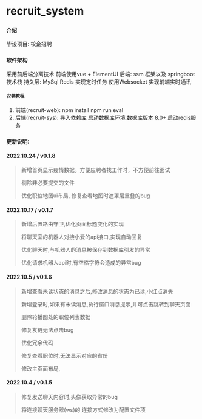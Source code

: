 # recruit_system
### `介绍`
毕设项目: 校企招聘   

### `软件架构`
采用前后端分离技术
前端使用vue + ElementUI 
后端: ssm 框架以及 springboot技术栈
持久层: MySql 
Redis 实现定时任务
使用Websocket 实现前端实时通讯


#### `安装教程`

1.  前端(recruit-web):
        npm install
        npm run eval
2.  后端(recruit-sys):
        导入依赖库
        启动数据库环境:数据库版本 8.0+
        启动redis服务

### `更新说明`:

#### 2022.10.24 / v0.1.8
> 新增首页显示疫情数据。方便应聘者找工作时，不方便前往面试
>
> 剔除非必要提交的文件
>
> 优化职位地图ui布局, 修复查看地图时遮罩层重叠的bug

#### 2022.10.17 / v0.1.7
> 新增后置路由守卫,优化页面标题变化的实现
>
> 将聊天室的机器人对接小爱的api接口,实现自动回复
>
> 优化聊天时,与机器人的消息被保存到数据库引发的异常
>
> 优化请求机器人api时,有空格字符会造成的异常bug

#### 2022.10.5 / v0.1.6
> 新增查看未读状态的消息之后,修改消息的状态为已读,小红点消失
>
> 新增登录时,如果有未读消息,执行窗口消息提示,并可点击跳转到聊天页面
>
> 删除轮播图处的职位列表数据
>
> 修复友链无法点击bug
>
> 优化冗余代码
>
> 修复查看职位时,无法显示对应的省份
>
> 修改主页面布局,

#### 2022.10.4 / v0.1.5
> 修复发送聊天内容时,头像获取异常的bug
>
> 将连接聊天服务器(ws)的 连接方式修改为配置文件项